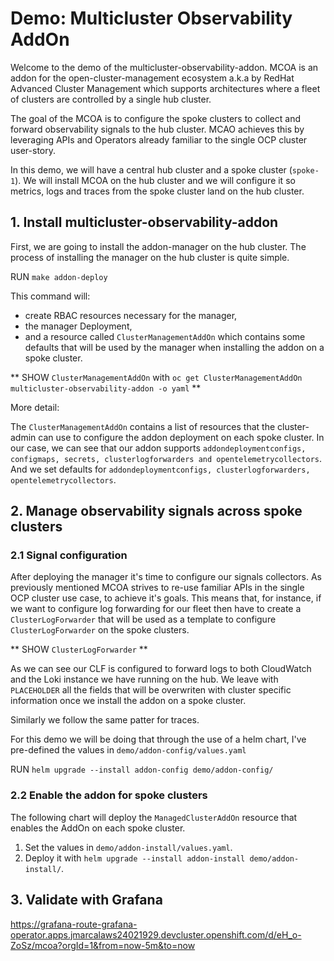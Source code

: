 # Demo: Multicluster Observability AddOn

Welcome to the demo of the multicluster-observability-addon. MCOA is an addon for the open-cluster-management ecosystem a.k.a by RedHat Advanced Cluster Management which supports architectures where a fleet of clusters are controlled by a single hub cluster.

The goal of the MCOA is to configure the spoke clusters to collect and forward observability signals to the hub cluster. MCAO achieves this by leveraging APIs and Operators already familiar to the single OCP cluster user-story.

In this demo, we will have a central hub cluster and a spoke cluster (`spoke-1`). We will install MCOA on the hub cluster and we will configure it so metrics, logs and traces from the spoke cluster land on the hub cluster.

## 1. Install multicluster-observability-addon

First, we are going to install the addon-manager on the hub cluster. The process of installing the manager on the hub cluster is quite simple.

RUN `make addon-deploy` 

This command will:

- create RBAC resources necessary for the manager, 
- the manager Deployment,
- and a resource called `ClusterManagementAddOn` which contains some defaults that will be used by the manager when installing the addon on a spoke cluster.

** SHOW `ClusterManagementAddOn` with `oc get ClusterManagementAddOn multicluster-observability-addon -o yaml` ** 

More detail:

The `ClusterManagementAddOn` contains a list of resources that the cluster-admin can use to configure the addon deployment on each spoke cluster. In our case, we can see that our addon supports `addondeploymentconfigs, configmaps, secrets, clusterlogforwarders and opentelemetrycollectors`. And we set defaults for `addondeploymentconfigs, clusterlogforwarders, opentelemetrycollectors`. 

## 2. Manage observability signals across spoke clusters

### 2.1 Signal configuration

After deploying the manager it's time to configure our signals collectors. As previously mentioned MCOA strives to re-use familiar APIs in the single OCP cluster use case, to achieve it's goals. 
This means that, for instance, if we want to configure log forwarding for our fleet then have to create a `ClusterLogForwarder` that will be used as a template to configure `ClusterLogForwarder` on the spoke clusters.

** SHOW `ClusterLogForwarder` **

As we can see our CLF is configured to forward logs to both CloudWatch and the Loki instance we have running on the hub. We leave with `PLACEHOLDER` all the fields that will be overwriten with cluster specific information once we install the addon on a spoke cluster.

Similarly we follow the same patter for traces.




For this demo we will be doing that through the use of a helm chart, I've pre-defined the values in `demo/addon-config/values.yaml`

RUN `helm upgrade --install addon-config demo/addon-config/`

### 2.2 Enable the addon for spoke clusters

The following chart will deploy the `ManagedClusterAddOn` resource that enables the AddOn on each spoke cluster.

1. Set the values in `demo/addon-install/values.yaml`.
1. Deploy it with `helm upgrade --install addon-install demo/addon-install/`. 

## 3. Validate with Grafana

https://grafana-route-grafana-operator.apps.jmarcalaws24021929.devcluster.openshift.com/d/eH_o-ZoSz/mcoa?orgId=1&from=now-5m&to=now